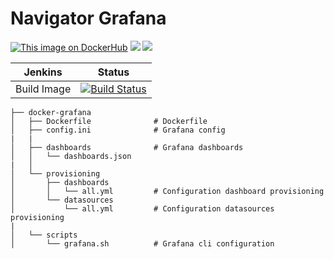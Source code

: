 # Navigator Grafana

[![This image on DockerHub](https://img.shields.io/docker/pulls/stuartshay/navigator-grafana.svg)](https://hub.docker.com/r/stuartshay/navigator-grafana/) [![](https://images.microbadger.com/badges/image/stuartshay/navigator-grafana.svg)](https://microbadger.com/images/stuartshay/navigator-grafana "Get your own image badge on microbadger.com")
[![](https://images.microbadger.com/badges/version/stuartshay/navigator-grafana.svg)](https://microbadger.com/images/stuartshay/navigator-grafana "Get your own version badge on microbadger.com")

Jenkins | Status  
------------ | -------------
Build Image  | [![Build Status](https://jenkins.navigatorglass.com/buildStatus/icon?job=Navigator-Infrastructure/navigator-grafana)](https://jenkins.navigatorglass.com/job/Navigator-Infrastructure/job/navigator-grafana/)

```
├── docker-grafana
│   ├── Dockerfile              # Dockerfile
│   ├── config.ini              # Grafana config
|   |
│   ├── dashboards              # Grafana dashboards
│   │   └── dashboards.json
|   │
│   └── provisioning
│       ├── dashboards
│       │   └── all.yml         # Configuration dashboard provisioning
│       └── datasources
│           └── all.yml         # Configuration datasources provisioning
|
│   └── scripts
│       └── grafana.sh          # Grafana cli configuration
```
